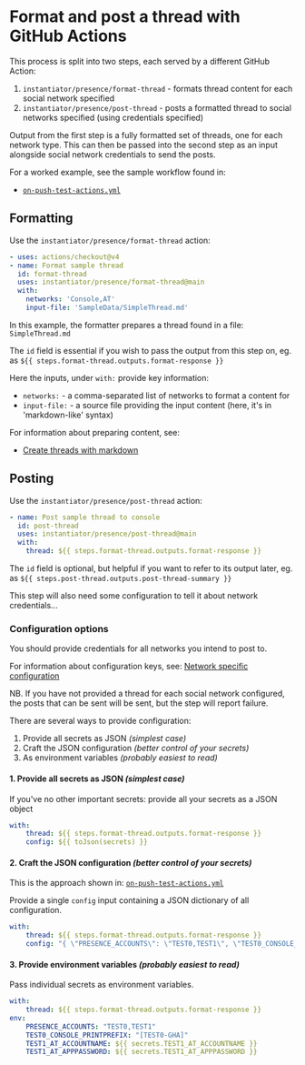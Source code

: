 # Format and post a thread with GitHub Actions

This process is split into two steps, each served by a different GitHub Action:

1. `instantiator/presence/format-thread` - formats thread content for each social network specified
2. `instantiator/presence/post-thread` - posts a formatted thread to social networks specified (using credentials specified)

Output from the first step is a fully formatted set of threads, one for each network type. This can then be passed into the second step as an input alongside social network credentials to send the posts.

For a worked example, see the sample workflow found in:

* [`on-push-test-actions.yml`](https://github.com/instantiator/presence/blob/main/.github/workflows/on-push-test-actions.yml)

## Formatting

Use the `instantiator/presence/format-thread` action:

```yaml
- uses: actions/checkout@v4
- name: Format sample thread
  id: format-thread
  uses: instantiator/presence/format-thread@main
  with:
    networks: 'Console,AT'
    input-file: 'SampleData/SimpleThread.md'
```

In this example, the formatter prepares a thread found in a file: `SimpleThread.md`

The `id` field is essential if you wish to pass the output from this step on, eg. as `${{ steps.format-thread.outputs.format-response }}`

Here the inputs, under `with:` provide key information:

* `networks:` - a comma-separated list of networks to format a content for
* `input-file:` - a source file providing the input content (here, it's in 'markdown-like' syntax)

For information about preparing content, see:

* [Create threads with markdown](../guides/create-with-markdown.md)

## Posting

Use the `instantiator/presence/post-thread` action:

```yaml
- name: Post sample thread to console
  id: post-thread
  uses: instantiator/presence/post-thread@main
  with:
    thread: ${{ steps.format-thread.outputs.format-response }}
```

The `id` field is optional, but helpful if you want to refer to its output later, eg. as `${{ steps.post-thread.outputs.post-thread-summary }}`

This step will also need some configuration to tell it about network credentials...

### Configuration options

You should provide credentials for all networks you intend to post to.

For information about configuration keys, see: [Network specific configuration](../guides/network-specifics.md)

NB. If you have not provided a thread for each social network configured, the posts that can be sent will be sent, but the step will report failure.

There are several ways to provide configuration:

1. Provide all secrets as JSON _(simplest case)_
2. Craft the JSON configuration _(better control of your secrets)_
3. As environment variables _(probably easiest to read)_

#### 1. Provide all secrets as JSON _(simplest case)_

If you've no other important secrets: provide all your secrets as a JSON object

```yaml
with:
    thread: ${{ steps.format-thread.outputs.format-response }}
    config: ${{ toJson(secrets) }}
```

#### 2. Craft the JSON configuration _(better control of your secrets)_

This is the approach shown in: [`on-push-test-actions.yml`](https://github.com/instantiator/presence/blob/main/.github/workflows/on-push-test-actions.yml)

Provide a single `config` input containing a JSON dictionary of all configuration.

```yaml
with:
    thread: ${{ steps.format-thread.outputs.format-response }}
    config: "{ \"PRESENCE_ACCOUNTS\": \"TEST0,TEST1\", \"TEST0_CONSOLE_PRINTPREFIX\": \"[TEST0-GHA]\", \"TEST1_AT_ACCOUNTNAME\": \"${{ secrets.TEST1_AT_ACCOUNTNAME }}\", \"TEST1_AT_APPPASSWORD\": \"${{ secrets.TEST1_AT_APPPASSWORD }}\" }"
```

#### 3. Provide environment variables _(probably easiest to read)_

Pass individual secrets as environment variables.

```yaml
with:
    thread: ${{ steps.format-thread.outputs.format-response }}
env:
    PRESENCE_ACCOUNTS: "TEST0,TEST1"
    TEST0_CONSOLE_PRINTPREFIX: "[TEST0-GHA]"
    TEST1_AT_ACCOUNTNAME: ${{ secrets.TEST1_AT_ACCOUNTNAME }}
    TEST1_AT_APPPASSWORD: ${{ secrets.TEST1_AT_APPPASSWORD }}
```